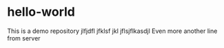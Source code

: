 # hello-world
This is a demo repository
jlfjdfl jfklsf jkl
jflsjflkasdjl
Even more
another line from server
